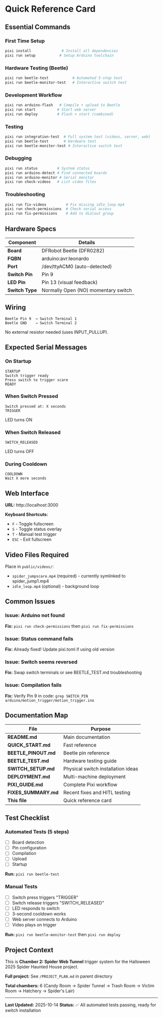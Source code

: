 # Quick Reference Card

## Essential Commands

### First Time Setup
```bash
pixi install              # Install all dependencies
pixi run setup           # Setup Arduino toolchain
```

### Hardware Testing (Beetle)
```bash
pixi run beetle-test           # Automated 5-step test
pixi run beetle-monitor-test   # Interactive switch test
```

### Development Workflow
```bash
pixi run arduino-flash   # Compile + upload to Beetle
pixi run start          # Start web server
pixi run deploy         # Flash + start (combined)
```

### Testing
```bash
pixi run integration-test  # Full system test (videos, server, web)
pixi run beetle-test       # Hardware test
pixi run beetle-monitor-test # Interactive switch test
```

### Debugging
```bash
pixi run status         # System status
pixi run arduino-detect # Find connected boards
pixi run arduino-monitor # Serial monitor
pixi run check-videos   # List video files
```

### Troubleshooting
```bash
pixi run fix-videos         # Fix missing idle_loop.mp4
pixi run check-permissions  # Check serial access
pixi run fix-permissions    # Add to dialout group
```

## Hardware Specs

| Component | Details |
|-----------|---------|
| **Board** | DFRobot Beetle (DFR0282) |
| **FQBN** | arduino:avr:leonardo |
| **Port** | /dev/ttyACM0 (auto-detected) |
| **Switch Pin** | Pin 9 |
| **LED Pin** | Pin 13 (visual feedback) |
| **Switch Type** | Normally Open (NO) momentary switch |

## Wiring

```
Beetle Pin 9  → Switch Terminal 1
Beetle GND    → Switch Terminal 2
```

No external resistor needed (uses INPUT_PULLUP).

## Expected Serial Messages

### On Startup
```
STARTUP
Switch trigger ready
Press switch to trigger scare
READY
```

### When Switch Pressed
```
Switch pressed at: X seconds
TRIGGER
```
LED turns ON

### When Switch Released
```
SWITCH_RELEASED
```
LED turns OFF

### During Cooldown
```
COOLDOWN
Wait X more seconds
```

## Web Interface

**URL:** http://localhost:3000

**Keyboard Shortcuts:**
- `F` - Toggle fullscreen
- `S` - Toggle status overlay
- `T` - Manual test trigger
- `ESC` - Exit fullscreen

## Video Files Required

Place in `public/videos/`:
- `spider_jumpscare.mp4` (required) - currently symlinked to spider_jump1.mp4
- `idle_loop.mp4` (optional) - background loop

## Common Issues

### Issue: Arduino not found
**Fix:** `pixi run check-permissions` then `pixi run fix-permissions`

### Issue: Status command fails
**Fix:** Already fixed! Update pixi.toml if using old version

### Issue: Switch seems reversed
**Fix:** Swap switch terminals or see BEETLE_TEST.md troubleshooting

### Issue: Compilation fails
**Fix:** Verify Pin 9 in code: `grep SWITCH_PIN arduino/motion_trigger/motion_trigger.ino`

## Documentation Map

| File | Purpose |
|------|---------|
| **README.md** | Main documentation |
| **QUICK_START.md** | Fast reference |
| **BEETLE_PINOUT.md** | Beetle pin reference |
| **BEETLE_TEST.md** | Hardware testing guide |
| **SWITCH_SETUP.md** | Physical switch installation ideas |
| **DEPLOYMENT.md** | Multi-machine deployment |
| **PIXI_GUIDE.md** | Complete Pixi workflow |
| **FIXES_SUMMARY.md** | Recent fixes and HITL testing |
| **This file** | Quick reference card |

## Test Checklist

### Automated Tests (5 steps)
- [ ] Board detection
- [ ] Pin configuration
- [ ] Compilation
- [ ] Upload
- [ ] Startup

**Run:** `pixi run beetle-test`

### Manual Tests
- [ ] Switch press triggers "TRIGGER"
- [ ] Switch release triggers "SWITCH_RELEASED"
- [ ] LED responds to switch
- [ ] 3-second cooldown works
- [ ] Web server connects to Arduino
- [ ] Video plays on trigger

**Run:** `pixi run beetle-monitor-test` then `pixi run deploy`

## Project Context

This is **Chamber 2: Spider Web Tunnel** trigger system for the Halloween 2025 Spider Haunted House project.

**Full project:** See `/PROJECT_PLAN.md` in parent directory

**Total chambers:** 6 (Candy Room → Spider Tunnel → Trash Room → Victim Room → Hatchery → Spider's Lair)

---

**Last Updated:** 2025-10-14
**Status:** ✅ All automated tests passing, ready for switch installation
